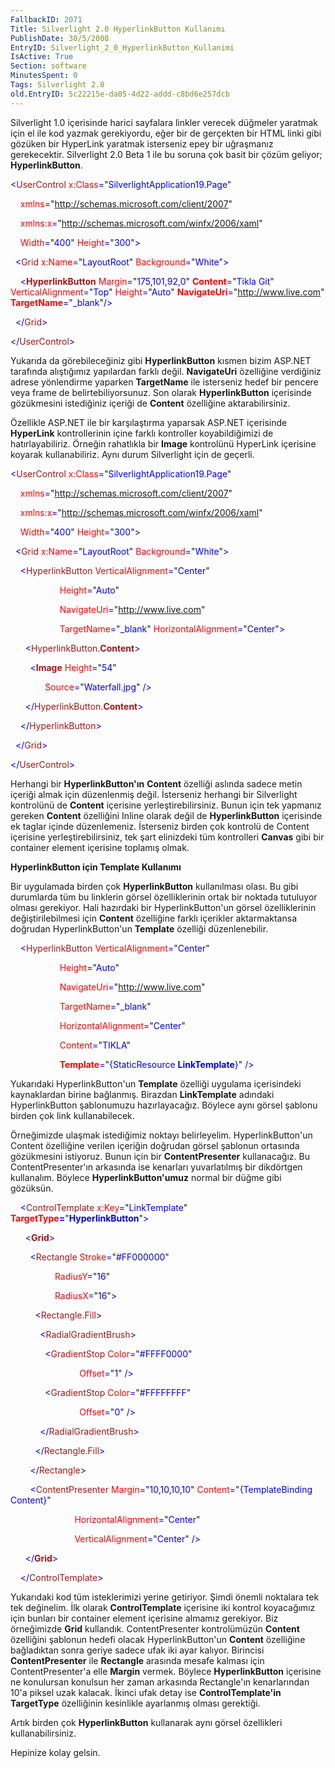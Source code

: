 ```yaml
---
FallbackID: 2071
Title: Silverlight 2.0 HyperlinkButton Kullanımı
PublishDate: 30/5/2008
EntryID: Silverlight_2_0_HyperlinkButton_Kullanimi
IsActive: True
Section: software
MinutesSpent: 0
Tags: Silverlight 2.0
old.EntryID: 5c22215e-da05-4d22-addd-c8bd6e257dcb
---
```

Silverlight 1.0 içerisinde harici sayfalara linkler verecek düğmeler
yaratmak için el ile kod yazmak gerekiyordu, eğer bir de gerçekten bir
HTML linki gibi gözüken bir HyperLink yaratmak isterseniz epey bir
uğraşmanız gerekecektir. Silverlight 2.0 Beta 1 ile bu soruna çok basit
bir çözüm geliyor; **HyperlinkButton**.

<span style="color: blue;">\<</span><span
style="color: #a31515;">UserControl</span><span style="color: blue;">
</span><span style="color: red;">x:Class</span><span
style="color: blue;">=</span>"<span
style="color: blue;">SilverlightApplication19.Page</span>"

<span style="color: blue;">    </span><span
style="color: red;">xmlns</span><span
style="color: blue;">=</span>"<span
style="color: blue;">http://schemas.microsoft.com/client/2007</span>"

<span style="color: blue;">    </span><span
style="color: red;">xmlns:x</span><span
style="color: blue;">=</span>"<span
style="color: blue;">http://schemas.microsoft.com/winfx/2006/xaml</span>"

<span style="color: blue;">    </span><span
style="color: red;">Width</span><span
style="color: blue;">=</span>"<span
style="color: blue;">400</span>"<span style="color: blue;"> </span><span
style="color: red;">Height</span><span
style="color: blue;">=</span>"<span
style="color: blue;">300</span>"<span style="color: blue;">\></span>

<span style="color: blue;">  \<</span><span
style="color: #a31515;">Grid</span><span style="color: blue;">
</span><span style="color: red;">x:Name</span><span
style="color: blue;">=</span>"<span
style="color: blue;">LayoutRoot</span>"<span style="color: blue;">
</span><span style="color: red;">Background</span><span
style="color: blue;">=</span>"<span
style="color: blue;">White</span>"<span style="color: blue;">\></span>

<span style="color: blue;">    \<</span><span
style="color: #a31515;">**HyperlinkButton**</span><span
style="color: blue;"> </span><span
style="color: red;">Margin</span><span
style="color: blue;">=</span>"<span
style="color: blue;">175,101,92,0</span>"<span style="color: blue;">
</span><span style="color: red;"> **Content**</span><span
style="color: blue;">=</span>"<span style="color: blue;">Tikla
Git</span>"<span style="color: blue;"> </span><span
style="color: red;">VerticalAlignment</span><span
style="color: blue;">=</span>"<span
style="color: blue;">Top</span>"<span style="color: blue;"> </span><span
style="color: red;">Height</span><span
style="color: blue;">=</span>"<span
style="color: blue;">Auto</span>"<span style="color: blue;">
</span><span style="color: red;"> **NavigateUri**</span><span
style="color: blue;">=</span>"<span
style="color: blue;">http://www.live.com</span>"<span
style="color: blue;"> </span><span style="color: red;">
**TargetName**</span><span style="color: blue;">=</span>"<span
style="color: blue;">\_blank</span>"<span
style="color: blue;">/\></span>

<span style="color: blue;">  \</</span><span
style="color: #a31515;">Grid</span><span style="color: blue;">\></span>

<span style="color: blue;">\</</span><span
style="color: #a31515;">UserControl</span><span
style="color: blue;">\></span>

Yukarıda da görebileceğiniz gibi **HyperlinkButton** kısmen bizim
ASP.NET tarafında alıştığımız yapılardan farklı değil. **NavigateUri**
özelliğine verdiğiniz adrese yönlendirme yaparken **TargetName** ile
isterseniz hedef bir pencere veya frame de belirtebiliyorsunuz. Son
olarak **HyperlinkButton** içerisinde gözükmesini istediğiniz içeriği de
**Content** özelliğine aktarabilirsiniz.

Özellikle ASP.NET ile bir karşılaştırma yaparsak ASP.NET içerisinde
**HyperLink** kontrollerinin içine farklı kontroller koyabildiğimizi de
hatırlayabiliriz. Örneğin rahatlıkla bir **Image** kontrolünü HyperLink
içerisine koyarak kullanabiliriz. Aynı durum Silverlight için de
geçerli.

<span style="color: blue;">\<</span><span
style="color: #a31515;">UserControl</span><span style="color: blue;">
</span><span style="color: red;">x:Class</span><span
style="color: blue;">=</span>"<span
style="color: blue;">SilverlightApplication19.Page</span>"

<span style="color: blue;">    </span><span
style="color: red;">xmlns</span><span
style="color: blue;">=</span>"<span
style="color: blue;">http://schemas.microsoft.com/client/2007</span>"

<span style="color: blue;">    </span><span
style="color: red;">xmlns:x</span><span
style="color: blue;">=</span>"<span
style="color: blue;">http://schemas.microsoft.com/winfx/2006/xaml</span>"

<span style="color: blue;">    </span><span
style="color: red;">Width</span><span
style="color: blue;">=</span>"<span
style="color: blue;">400</span>"<span style="color: blue;"> </span><span
style="color: red;">Height</span><span
style="color: blue;">=</span>"<span
style="color: blue;">300</span>"<span style="color: blue;">\></span>

<span style="color: blue;">  \<</span><span
style="color: #a31515;">Grid</span><span style="color: blue;">
</span><span style="color: red;">x:Name</span><span
style="color: blue;">=</span>"<span
style="color: blue;">LayoutRoot</span>"<span style="color: blue;">
</span><span style="color: red;">Background</span><span
style="color: blue;">=</span>"<span
style="color: blue;">White</span>"<span style="color: blue;">\></span>

<span style="color: blue;">    \<</span><span
style="color: #a31515;">HyperlinkButton</span><span
style="color: blue;"> </span><span
style="color: red;">VerticalAlignment</span><span
style="color: blue;">=</span>"<span style="color: blue;">Center</span>"

<span style="color: blue;">                    </span><span
style="color: red;">Height</span><span
style="color: blue;">=</span>"<span style="color: blue;">Auto</span>"

<span style="color: blue;">                    </span><span
style="color: red;">NavigateUri</span><span
style="color: blue;">=</span>"<span
style="color: blue;">http://www.live.com</span>"

<span style="color: blue;">                    </span><span
style="color: red;">TargetName</span><span
style="color: blue;">=</span>"<span
style="color: blue;">\_blank</span>"<span style="color: blue;">
</span><span style="color: red;">HorizontalAlignment</span><span
style="color: blue;">=</span>"<span
style="color: blue;">Center</span>"<span style="color: blue;">\></span>

<span style="color: blue;">      \<</span><span
style="color: #a31515;">HyperlinkButton.**Content**</span><span
style="color: blue;">\></span>

<span style="color: blue;">        \<</span><span
style="color: #a31515;">**Image**</span><span style="color: blue;">
</span><span style="color: red;">Height</span><span
style="color: blue;">=</span>"<span style="color: blue;">54</span>"

<span style="color: blue;">              </span><span
style="color: red;">Source</span><span
style="color: blue;">=</span>"<span
style="color: blue;">Waterfall.jpg</span>"<span style="color: blue;">
/\></span>

<span style="color: blue;">      \</</span><span
style="color: #a31515;">HyperlinkButton.**Content**</span><span
style="color: blue;">\></span>

<span style="color: blue;">    \</</span><span
style="color: #a31515;">HyperlinkButton</span><span
style="color: blue;">\></span>

<span style="color: blue;">  \</</span><span
style="color: #a31515;">Grid</span><span style="color: blue;">\></span>

<span style="color: blue;">\</</span><span
style="color: #a31515;">UserControl</span><span
style="color: blue;">\></span>

Herhangi bir **HyperlinkButton'ın** **Content** özelliği aslında sadece
metin içeriği almak için düzenlenmiş değil. İsterseniz herhangi bir
Silverlight kontrolünü de **Content** içerisine yerleştirebilirsiniz.
Bunun için tek yapmanız gereken **Content** özelliğini Inline olarak
değil de **HyperlinkButton** içerisinde ek taglar içinde düzenlemeniz.
İsterseniz birden çok kontrolü de Content içerisine
yerleştirebilirsiniz, tek şart elinizdeki tüm kontrolleri **Canvas**
gibi bir container element içerisine toplamış olmak.

**HyperlinkButton için Template Kullanımı**

Bir uygulamada birden çok **HyperlinkButton** kullanılması olası. Bu
gibi durumlarda tüm bu linklerin görsel özelliklerinin ortak bir noktada
tutuluyor olması gerekiyor. Hali hazırdaki bir HyperlinkButton'un görsel
özelliklerinin değiştirilebilmesi için **Content** özelliğine farklı
içerikler aktarmaktansa doğrudan HyperlinkButton'un **Template**
özelliği düzenlenebilir.

<span style="color: blue;">    \<</span><span
style="color: #a31515;">HyperlinkButton</span><span
style="color: blue;"> </span><span
style="color: red;">VerticalAlignment</span><span
style="color: blue;">=</span>"<span style="color: blue;">Center</span>"

<span style="color: blue;">                    </span><span
style="color: red;">Height</span><span
style="color: blue;">=</span>"<span style="color: blue;">Auto</span>"

<span style="color: blue;">                    </span><span
style="color: red;">NavigateUri</span><span
style="color: blue;">=</span>"<span
style="color: blue;">http://www.live.com</span>"

<span style="color: blue;">                    </span><span
style="color: red;">TargetName</span><span
style="color: blue;">=</span>"<span style="color: blue;">\_blank</span>"

<span style="color: blue;">                    </span><span
style="color: red;">HorizontalAlignment</span><span
style="color: blue;">=</span>"<span style="color: blue;">Center</span>"

<span style="color: blue;">                    </span><span
style="color: red;">Content</span><span
style="color: blue;">=</span>"<span style="color: blue;">TIKLA</span>"

<span style="color: blue;">                    </span><span
style="color: red;"> **Template**</span><span
style="color: blue;">=</span>"<span style="color: blue;">{StaticResource
**LinkTemplate**}</span>"<span style="color: blue;"> /\></span>

Yukarıdaki HyperlinkButton'un **Template** özelliği uygulama
içerisindeki kaynaklardan birine bağlanmış. Birazdan **LinkTemplate**
adındaki HyperlinkButton şablonumuzu hazırlayacağız. Böylece aynı görsel
şablonu birden çok link kullanabilecek.

Örneğimizde ulaşmak istediğimiz noktayı belirleyelim. HyperlinkButton'un
Content özelliğine verilen içeriğin doğrudan görsel şablonun ortasında
gözükmesini istiyoruz. Bunun için bir **ContentPresenter** kullanacağız.
Bu ContentPresenter'ın arkasında ise kenarları yuvarlatılmış bir
dikdörtgen kullanalım. Böylece **HyperlinkButton'umuz** normal bir düğme
gibi gözüksün.

<span style="color: blue;">    \<</span><span
style="color: #a31515;">ControlTemplate</span><span
style="color: blue;"> </span><span style="color: red;">x:Key</span><span
style="color: blue;">=</span>"<span
style="color: blue;">LinkTemplate</span>"<span style="color: blue;">
</span><span style="color: red;"> **TargetType**</span><span
style="color: blue;">**=**</span>"<span
style="color: blue;">**HyperlinkButton**</span>"<span
style="color: blue;">\></span>

<span style="color: blue;">      \<</span><span
style="color: #a31515;">**Grid**</span><span
style="color: blue;">\></span>

<span style="color: blue;">        \<</span><span
style="color: #a31515;">Rectangle</span><span style="color: blue;">
</span><span style="color: red;">Stroke</span><span
style="color: blue;">=</span>"<span
style="color: blue;">\#FF000000</span>"

<span style="color: blue;">                  </span><span
style="color: red;">RadiusY</span><span
style="color: blue;">=</span>"<span style="color: blue;">16</span>"

<span style="color: blue;">                  </span><span
style="color: red;">RadiusX</span><span
style="color: blue;">=</span>"<span style="color: blue;">16</span>"<span
style="color: blue;">\></span>

<span style="color: blue;">          \<</span><span
style="color: #a31515;">Rectangle.Fill</span><span
style="color: blue;">\></span>

<span style="color: blue;">            \<</span><span
style="color: #a31515;">RadialGradientBrush</span><span
style="color: blue;">\></span>

<span style="color: blue;">              \<</span><span
style="color: #a31515;">GradientStop</span><span style="color: blue;">
</span><span style="color: red;">Color</span><span
style="color: blue;">=</span>"<span
style="color: blue;">\#FFFF0000</span>"

<span style="color: blue;">                            </span><span
style="color: red;">Offset</span><span
style="color: blue;">=</span>"<span style="color: blue;">1</span>"<span
style="color: blue;"> /\></span>

<span style="color: blue;">              \<</span><span
style="color: #a31515;">GradientStop</span><span style="color: blue;">
</span><span style="color: red;">Color</span><span
style="color: blue;">=</span>"<span
style="color: blue;">\#FFFFFFFF</span>"

<span style="color: blue;">                            </span><span
style="color: red;">Offset</span><span
style="color: blue;">=</span>"<span style="color: blue;">0</span>"<span
style="color: blue;"> /\></span>

<span style="color: blue;">            \</</span><span
style="color: #a31515;">RadialGradientBrush</span><span
style="color: blue;">\></span>

<span style="color: blue;">          \</</span><span
style="color: #a31515;">Rectangle.Fill</span><span
style="color: blue;">\></span>

<span style="color: blue;">        \</</span><span
style="color: #a31515;">Rectangle</span><span
style="color: blue;">\></span>

<span style="color: blue;">        \<</span><span
style="color: #a31515;">ContentPresenter</span><span
style="color: blue;"> </span><span
style="color: red;">Margin</span><span
style="color: blue;">=</span>"<span
style="color: blue;">10,10,10,10</span>"<span style="color: blue;">
</span><span style="color: red;">Content</span><span
style="color: blue;">=</span>"<span
style="color: blue;">{TemplateBinding Content}</span>"

<span style="color: blue;">                          </span><span
style="color: red;">HorizontalAlignment</span><span
style="color: blue;">=</span>"<span style="color: blue;">Center</span>"

<span style="color: blue;">                          </span><span
style="color: red;">VerticalAlignment</span><span
style="color: blue;">=</span>"<span
style="color: blue;">Center</span>"<span style="color: blue;">
/\></span>

<span style="color: blue;">      \</</span><span
style="color: #a31515;">**Grid**</span><span
style="color: blue;">\></span>

<span style="color: blue;">    \</</span><span
style="color: #a31515;">ControlTemplate</span><span
style="color: blue;">\></span>

Yukarıdaki kod tüm isteklerimizi yerine getiriyor. Şimdi önemli
noktalara tek tek değinelim. İlk olarak **ControlTemplate** içerisine
iki kontrol koyacağımız için bunları bir container element içerisine
almamız gerekiyor. Biz örneğimizde **Grid** kullandık. ContentPresenter
kontrolümüzün **Content** özelliğini şablonun hedefi olacak
HyperlinkButton'un **Content** özelliğine bağladıktan sonra geriye
sadece ufak iki ayar kalıyor. Birincisi **ContentPresenter** ile
**Rectangle** arasında mesafe kalması için ContentPresenter'a elle
**Margin** vermek. Böylece **HyperlinkButton** içerisine ne konulursan
konulsun her zaman arkasında Rectangle'ın kenarlarından 10'a piksel uzak
kalacak. İkinci ufak detay ise **ControlTemplate'in** **TargetType**
özelliğinin kesinlikle ayarlanmış olması gerektiği.

Artık birden çok **HyperlinkButton** kullanarak aynı görsel özellikleri
kullanabilirsiniz.

Hepinize kolay gelsin.


